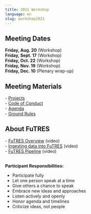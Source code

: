 ```yaml
---
title: 2021 Workshop
language: en
slug: workshop2021
---
```


<h2>Meeting Dates</h2>
<strong>Friday, Aug. 20</strong> (Workshop) <br>
<strong>Friday, Sept. 17</strong> (Workshop)<br>
<strong>Friday, Oct. 22</strong> (Workshop)<br>
<strong>Friday, Nov. 19</strong> (Workshop)<br>
<strong>Friday, Dec. 10</strong> (Plenary wrap-up)<br>

<h2>Meeting Materials</h2>
- <a href="https://futres.org/workshop2021projects/">Projects</a> <br>
- <a href="https://futres.org/codeofconduct/">Code of Conduct</a> <br>
- <a href="https://docs.google.com/document/d/1sF7iFPCr47cFqJx1QBHzR_CIGdNgkC0xqv_xRj4RaS4/edit?usp=sharing">Agenda</a> <br>
- <a href="https://docs.google.com/presentation/d/1IMwa1ai8XT5lgzXWNcdO6YRAu82UiAD6GpINeMO-Bek/edit#slide=id.p">Ground Rules</a>


<br>

<h2>About FuTRES</h2>
- <a href="https://youtu.be/2zr7aJ_KZlI">FuTRES Overview</a> (video) <br> 
- <a href="https://www.youtube.com/watch?v=WyJKmFsUVKc">Ingesting data into FuTRES</a> (video) <br>
- <a href="https://youtu.be/tn_Rf9CQX3Y">FuTRES Pipeline</a> (video) <br> 

<br>

<strong>Participant Responsibilities: </strong> <br>
  - Participate fully <br> 
  - Let one person speak at a time <br>
  - Give others a chance to speak <br>
  - Embrace new ideas and approaches <br>
  - Listen actively and openly <br>
  - Honor agenda and timelines <br>
  - Criticize ideas, not people <br>
